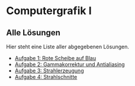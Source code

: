 # Computergrafik I


## Alle Lösungen

Hier steht eine Liste aller abgegebenen Lösungen.

- [Aufgabe 1: Rote Scheibe auf Blau](doc/a01.md)
-  [Aufgabe 2: Gammakorrektur und Antialiasing](doc/a02.md)
- [Aufgabe 3: Strahlerzeugung](doc/a03.md)
- [Aufgabe 4: Strahlschnitte](doc/a04.md)


